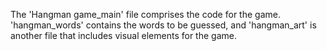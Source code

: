 The 'Hangman game_main' file comprises the code for the game. 'hangman_words' contains the words to be guessed, and 'hangman_art' is another file that includes visual elements for the game.
